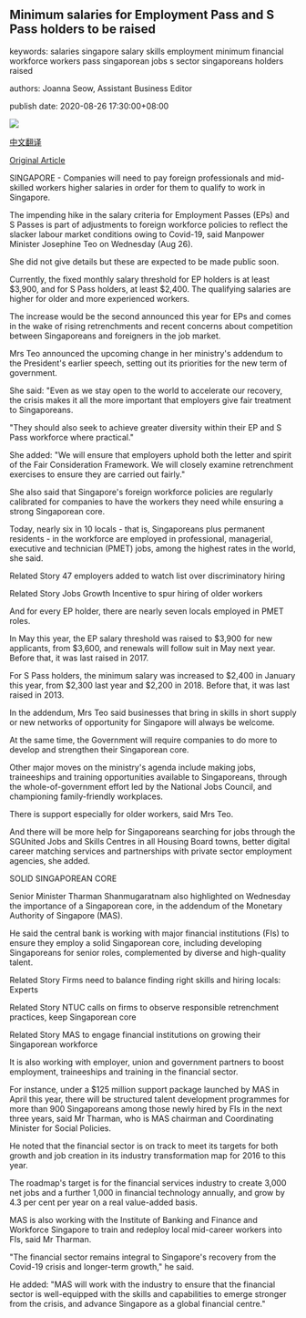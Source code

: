 ## Minimum salaries for Employment Pass and S Pass holders to be raised

keywords: salaries singapore salary skills employment minimum financial workforce workers pass singaporean jobs s sector singaporeans holders raised

authors: Joanna Seow, Assistant Business Editor

publish date: 2020-08-26 17:30:00+08:00

![](https://www.straitstimes.com/sites/default/files/styles/x_large/public/articles/2020/08/26/tl-emppass-s-260820.jpg?itok=k51loT8z)

[中文翻译](Minimum%20salaries%20for%20Employment%20Pass%20and%20S%20Pass%20holders%20to%20be%20raised_zh.md)

[Original Article](https://www.straitstimes.com/politics/minimum-salaries-for-employment-pass-and-s-pass-holders-to-be-raised)

SINGAPORE - Companies will need to pay foreign professionals and mid-skilled workers higher salaries in order for them to qualify to work in Singapore.

The impending hike in the salary criteria for Employment Passes (EPs) and S Passes is part of adjustments to foreign workforce policies to reflect the slacker labour market conditions owing to Covid-19, said Manpower Minister Josephine Teo on Wednesday (Aug 26).

She did not give details but these are expected to be made public soon.

Currently, the fixed monthly salary threshold for EP holders is at least $3,900, and for S Pass holders, at least $2,400. The qualifying salaries are higher for older and more experienced workers.

The increase would be the second announced this year for EPs and comes in the wake of rising retrenchments and recent concerns about competition between Singaporeans and foreigners in the job market.

Mrs Teo announced the upcoming change in her ministry's addendum to the President's earlier speech, setting out its priorities for the new term of government.

She said: "Even as we stay open to the world to accelerate our recovery, the crisis makes it all the more important that employers give fair treatment to Singaporeans.

"They should also seek to achieve greater diversity within their EP and S Pass workforce where practical."

She added: "We will ensure that employers uphold both the letter and spirit of the Fair Consideration Framework. We will closely examine retrenchment exercises to ensure they are carried out fairly."

She also said that Singapore's foreign workforce policies are regularly calibrated for companies to have the workers they need while ensuring a strong Singaporean core.

Today, nearly six in 10 locals - that is, Singaporeans plus permanent residents - in the workforce are employed in professional, managerial, executive and technician (PMET) jobs, among the highest rates in the world, she said.

Related Story 47 employers added to watch list over discriminatory hiring

Related Story Jobs Growth Incentive to spur hiring of older workers

And for every EP holder, there are nearly seven locals employed in PMET roles.

In May this year, the EP salary threshold was raised to $3,900 for new applicants, from $3,600, and renewals will follow suit in May next year. Before that, it was last raised in 2017.

For S Pass holders, the minimum salary was increased to $2,400 in January this year, from $2,300 last year and $2,200 in 2018. Before that, it was last raised in 2013.

In the addendum, Mrs Teo said businesses that bring in skills in short supply or new networks of opportunity for Singapore will always be welcome.

At the same time, the Government will require companies to do more to develop and strengthen their Singaporean core.

Other major moves on the ministry's agenda include making jobs, traineeships and training opportunities available to Singaporeans, through the whole-of-government effort led by the National Jobs Council, and championing family-friendly workplaces.

There is support especially for older workers, said Mrs Teo.

And there will be more help for Singaporeans searching for jobs through the SGUnited Jobs and Skills Centres in all Housing Board towns, better digital career matching services and partnerships with private sector employment agencies, she added.

SOLID SINGAPOREAN CORE

Senior Minister Tharman Shanmugaratnam also highlighted on Wednesday the importance of a Singaporean core, in the addendum of the Monetary Authority of Singapore (MAS).

He said the central bank is working with major financial institutions (FIs) to ensure they employ a solid Singaporean core, including developing Singaporeans for senior roles, complemented by diverse and high-quality talent.

Related Story Firms need to balance finding right skills and hiring locals: Experts

Related Story NTUC calls on firms to observe responsible retrenchment practices, keep Singaporean core

Related Story MAS to engage financial institutions on growing their Singaporean workforce

It is also working with employer, union and government partners to boost employment, traineeships and training in the financial sector.

For instance, under a $125 million support package launched by MAS in April this year, there will be structured talent development programmes for more than 900 Singaporeans among those newly hired by FIs in the next three years, said Mr Tharman, who is MAS chairman and Coordinating Minister for Social Policies.

He noted that the financial sector is on track to meet its targets for both growth and job creation in its industry transformation map for 2016 to this year.

The roadmap's target is for the financial services industry to create 3,000 net jobs and a further 1,000 in financial technology annually, and grow by 4.3 per cent per year on a real value-added basis.

MAS is also working with the Institute of Banking and Finance and Workforce Singapore to train and redeploy local mid-career workers into FIs, said Mr Tharman.

"The financial sector remains integral to Singapore's recovery from the Covid-19 crisis and longer-term growth," he said.

He added: "MAS will work with the industry to ensure that the financial sector is well-equipped with the skills and capabilities to emerge stronger from the crisis, and advance Singapore as a global financial centre."